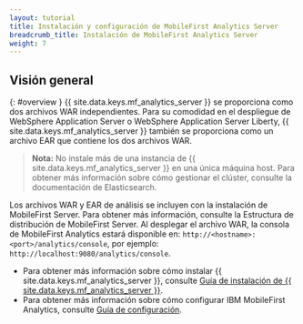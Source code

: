 ```yaml
---
layout: tutorial
title: Instalación y configuración de MobileFirst Analytics Server
breadcrumb_title: Instalación de MobileFirst Analytics Server
weight: 7
---
```

<!-- NLS_CHARSET=UTF-8 -->
## Visión general
{: #overview }
{{ site.data.keys.mf_analytics_server }} se proporciona como dos archivos WAR independientes. Para su comodidad en el despliegue de WebSphere Application Server o WebSphere Application Server Liberty, {{ site.data.keys.mf_analytics_server }} también se proporciona como un archivo EAR que contiene los dos archivos WAR.

> **Nota:** No instale más de una instancia de {{ site.data.keys.mf_analytics_server }} en una única máquina host. Para obtener más información sobre cómo gestionar el clúster, consulte la documentación de Elasticsearch.

Los archivos WAR y EAR de análisis se incluyen con la instalación de MobileFirst Server. Para obtener más información, consulte la Estructura de distribución de MobileFirst Server. Al desplegar el archivo WAR, la consola de MobileFirst Analytics estará disponible en: `http://<hostname>:<port>/analytics/console`, por ejemplo: `http://localhost:9080/analytics/console`.

* Para obtener más información sobre cómo instalar {{ site.data.keys.mf_analytics_server }}, consulte [Guía de instalación de {{ site.data.keys.mf_analytics_server }}](installation).
* Para obtener más información sobre cómo configurar IBM MobileFirst Analytics, consulte [Guía de configuración](configuration).
